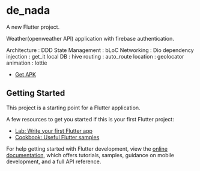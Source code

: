 # de_nada

A new Flutter project.

Weather(openweather API) application with firebase authentication.

Architecture : DDD
State Management : bLoC
Networking : Dio
dependency injection : get_it
local DB : hive
routing : auto_route
location : geolocator
animation : lottie

- [Get APK](https://drive.google.com/drive/folders/14Ih1T6fPrqXpd8DJijomwOo3GIe7q3R7?usp=sharing)


## Getting Started

This project is a starting point for a Flutter application.

A few resources to get you started if this is your first Flutter project:

- [Lab: Write your first Flutter app](https://docs.flutter.dev/get-started/codelab)
- [Cookbook: Useful Flutter samples](https://docs.flutter.dev/cookbook)

For help getting started with Flutter development, view the
[online documentation](https://docs.flutter.dev/), which offers tutorials,
samples, guidance on mobile development, and a full API reference.
